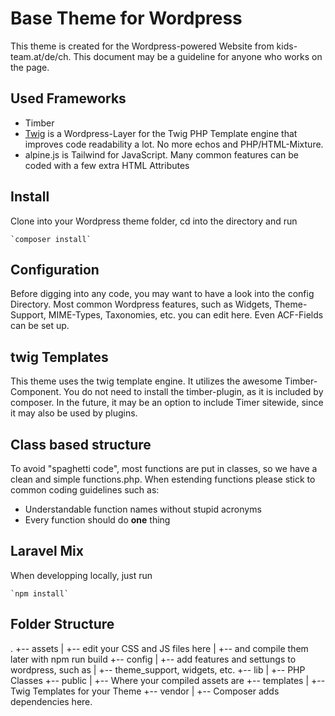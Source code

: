 # Base Theme for Wordpress

This theme is created for the Wordpress-powered Website from kids-team.at/de/ch. This document may be a guideline for anyone who works on the page.

## Used Frameworks
  * Timber
  * [Twig](https://www.google.com) is a Wordpress-Layer for the Twig PHP Template engine that improves code readability a lot. No more echos and PHP/HTML-Mixture.
  * alpine.js is Tailwind for JavaScript. Many common features can be coded with a few extra HTML Attributes

## Install

Clone into your Wordpress theme folder, cd into the directory and run

    `composer install`


## Configuration

Before digging into any code, you may want to have a look into the config Directory. Most common Wordpress features, such as Widgets, Theme-Support, MIME-Types, Taxonomies, etc. you can edit here. Even ACF-Fields can be set up.

## twig Templates

This theme uses the twig template engine. It utilizes the awesome Timber-Component. You do not need to install the timber-plugin, as it is included by composer. In the future, it may be an option to include Timer sitewide, since it may also be used by plugins.  

## Class based structure

To avoid "spaghetti code", most functions are put in classes, so we have a clean and simple functions.php. When estending functions please stick to common coding guidelines such as:

  * Understandable function names without stupid acronyms
  * Every function should do **one** thing

## Laravel Mix

When developping locally, just run

    `npm install`



## Folder Structure

.
+-- assets
|   +-- edit your CSS and JS files here
|   +-- and compile them later with npm run build
+-- config
|   +-- add features and settungs to wordpress, such as
|   +-- theme_support, widgets, etc.
+-- lib
|   +-- PHP Classes
+-- public
|   +-- Where your compiled assets are
+-- templates
|   +-- Twig Templates for your Theme
+-- vendor
|   +-- Composer adds dependencies here.


